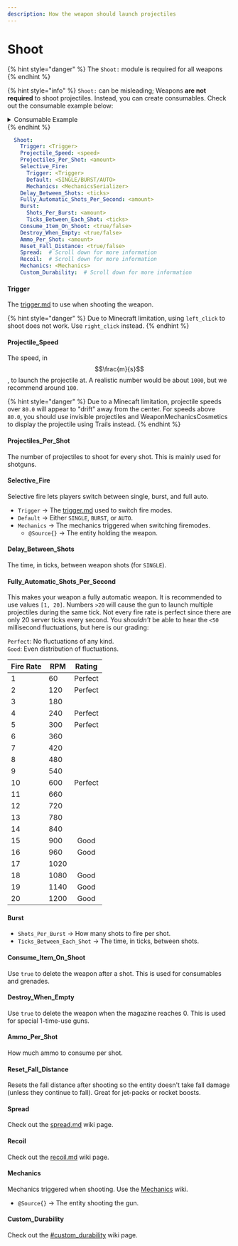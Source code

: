 ```yaml
---
description: How the weapon should launch projectiles
---
```


# Shoot

{% hint style="danger" %}
The `Shoot:` module is required for all weapons
{% endhint %}

{% hint style="info" %}
`Shoot:` can be misleading; Weapons **are not required** to shoot projectiles. Instead, you can create consumables. Check out the consumable example below:

<details>

<summary>Consumable Example</summary>

This "weapon" doesn't launch a projectile. Instead, it deletes itself when used and heals the player!

```yaml
Stim:
  Info:
    Weapon_Item:
      Type: "LIGHTNING_ROD"
      Name: "<gold>Stim"
      Lore:
        - "<gray>Military stimulant that cauterizes combat wounds."
        - ""
        - "<gray>Weapon Statistics"
        - "<gold>➣ &c♥♥♥♥♥♥♥♥ <gold>⟸ <gray>Heal"
      Unbreakable: true
      Hide_Flags: true
      Deny_Use_In_Crafting: true
    Weapon_Get_Mechanics:
      - "Sound{sound=ITEM_ARMOR_EQUIP_CHAIN, pitch=0.75}"
    Cancel:
      Block_Interactions: true
      Item_Interactions: true
  Skin:
    Default:
      Type: FEATHER
      Custom_Model_Data: -1  # negative numbers are ok here!
  Shoot:
    Trigger:
      Main_Hand: "RIGHT_CLICK"
      Off_Hand: "RIGHT_CLICK"
      Circumstance:
        Swimming: "DENY"
    Consume_Item_On_Shoot: true
    Delay_Between_Shots: 20
    Mechanics:
      - "Sound{sound=ENTITY_GENERIC_DRINK, noise=0.1}"
      - "Potion{potion=HEAL, level=3}"
```

</details>
{% endhint %}

```yaml
  Shoot:
    Trigger: <Trigger>
    Projectile_Speed: <speed>
    Projectiles_Per_Shot: <amount>
    Selective_Fire:
      Trigger: <Trigger>
      Default: <SINGLE/BURST/AUTO>
      Mechanics: <MechanicsSerializer>
    Delay_Between_Shots: <ticks>
    Fully_Automatic_Shots_Per_Second: <amount>
    Burst:
      Shots_Per_Burst: <amount>
      Ticks_Between_Each_Shot: <ticks>
    Consume_Item_On_Shoot: <true/false>
    Destroy_When_Empty: <true/false>
    Ammo_Per_Shot: <amount>
    Reset_Fall_Distance: <true/false>
    Spread:  # Scroll down for more information
    Recoil:  # Scroll down for more information
    Mechanics: <Mechanics>
    Custom_Durability:  # Scroll down for more information 
```

#### Trigger

The [trigger.md](../../trigger.md "mention") to use when shooting the weapon.&#x20;

{% hint style="danger" %}
Due to Minecraft limitation, using `left_click` to shoot does not work. Use `right_click` instead.&#x20;
{% endhint %}

#### Projectile\_Speed

The speed, in $$\frac{m}{s}$$, to launch the projectile at. A realistic number would be about `1000`, but we recommend around `100`.

{% hint style="danger" %}
Due to a Minecaft limitation, projectile speeds over `80.0` will appear to "drift" away from the center. For speeds above `80.0`, you should use invisible projectiles and WeaponMechanicsCosmetics to display the projectile using Trails instead.
{% endhint %}

#### Projectiles\_Per\_Shot

The number of projectiles to shoot for every shot. This is mainly used for shotguns.

#### Selective\_Fire

Selective fire lets players switch between single, burst, and full auto.&#x20;

* `Trigger` -> The [trigger.md](../../trigger.md "mention") used to switch fire modes.
* `Default` -> Either `SINGLE`, `BURST`, or `AUTO`.
* `Mechanics` -> The mechanics triggered when switching firemodes.
  * `@Source{}` -> The entity holding the weapon.

#### Delay\_Between\_Shots

The time, in ticks, between weapon shots (for `SINGLE`).

#### Fully\_Automatic\_Shots\_Per\_Second

This makes your weapon a fully automatic weapon. It is recommended to use values `[1, 20]`. Numbers `>20` will cause the gun to launch multiple projectiles during the same tick. Not every fire rate is perfect since there are only 20 server ticks every second. You _shouldn't_ be able to hear the `<50` millisecond fluctuations, but here is our grading:

`Perfect`: No fluctuations of any kind.\
`Good`: Even distribution of fluctuations.

| Fire Rate | RPM  |  Rating |
| --------- | ---- | :-----: |
| 1         | 60   | Perfect |
| 2         | 120  | Perfect |
| 3         | 180  |         |
| 4         | 240  | Perfect |
| 5         | 300  | Perfect |
| 6         | 360  |         |
| 7         | 420  |         |
| 8         | 480  |         |
| 9         | 540  |         |
| 10        | 600  | Perfect |
| 11        | 660  |         |
| 12        | 720  |         |
| 13        | 780  |         |
| 14        | 840  |         |
| 15        | 900  |   Good  |
| 16        | 960  |   Good  |
| 17        | 1020 |         |
| 18        | 1080 |   Good  |
| 19        | 1140 |   Good  |
| 20        | 1200 |   Good  |

#### Burst

* `Shots_Per_Burst` -> How many shots to fire per shot.
* `Ticks_Between_Each_Shot` -> The time, in ticks, between shots.&#x20;

#### Consume\_Item\_On\_Shoot

Use `true` to delete the weapon after a shot. This is used for consumables and grenades.&#x20;

#### Destroy\_When\_Empty

Use `true` to delete the weapon when the magazine reaches 0. This is used for special 1-time-use guns.&#x20;

#### Ammo\_Per\_Shot

How much ammo to consume per shot.&#x20;

#### Reset\_Fall\_Distance

Resets the fall distance after shooting so the entity doesn't take fall damage (unless they continue to fall). Great for jet-packs or rocket boosts.&#x20;

#### Spread

Check out the [spread.md](spread.md "mention") wiki page.

#### Recoil

Check out the [recoil.md](recoil.md "mention") wiki page.

#### Mechanics

Mechanics triggered when shooting. Use the [Mechanics](http://127.0.0.1:5000/o/MgHAZkcfIhs3YcmBjk2r/s/hz7yMxlL81NxAT44nraH/ "mention") wiki.&#x20;

* `@Source{}` -> The entity shooting the gun.

#### Custom\_Durability

Check out the [#custom\_durability](./#custom\_durability "mention") wiki page.&#x20;
